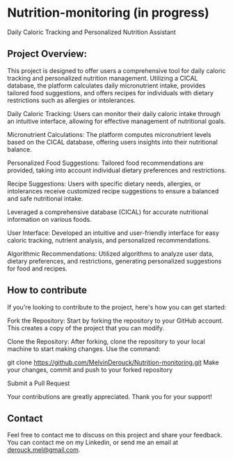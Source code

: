 # Nutrition-monitoring (in progress)
Daily Caloric Tracking and Personalized Nutrition Assistant

## Project Overview:
This project is designed to offer users a comprehensive tool for daily caloric tracking and personalized nutrition management. Utilizing a CICAL database, the platform calculates daily micronutrient intake, provides tailored food suggestions, and offers recipes for individuals with dietary restrictions such as allergies or intolerances.

Daily Caloric Tracking:
Users can monitor their daily caloric intake through an intuitive interface, allowing for effective management of nutritional goals.

Micronutrient Calculations:
The platform computes micronutrient levels based on the CICAL database, offering users insights into their nutritional balance.

Personalized Food Suggestions:
Tailored food recommendations are provided, taking into account individual dietary preferences and restrictions.

Recipe Suggestions:
Users with specific dietary needs, allergies, or intolerances receive customized recipe suggestions to ensure a balanced and safe nutritional intake.

Leveraged a comprehensive database (CICAL) for accurate nutritional information on various foods.

User Interface:
Developed an intuitive and user-friendly interface for easy caloric tracking, nutrient analysis, and personalized recommendations.

Algorithmic Recommendations:
Utilized algorithms to analyze user data, dietary preferences, and restrictions, generating personalized suggestions for food and recipes.

## How to contribute
If you're looking to contribute to the project, here's how you can get started:

Fork the Repository: Start by forking the repository to your GitHub account. This creates a copy of the project that you can modify.

Clone the Repository: After forking, clone the repository to your local machine to start making changes. Use the command:

git clone https://github.com/MelvinDerouck/Nutrition-monitoring.git
Make your changes, commit and push to your forked repository

Submit a Pull Request

Your contributions are greatly appreciated. Thank you for your support!

## Contact
Feel free to contact me to discuss on this project and share your feedback.
You can contact me on my Linkedin, or send me an email at derouck.mel@gmail.com.
